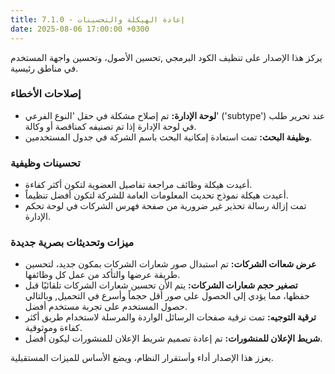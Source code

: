 ```yaml
---
title: 7.1.0 - إعادة الهيكلة والتحسينات
date: 2025-08-06 17:00:00 +0300
---
```


يركز هذا الإصدار على تنظيف الكود البرمجي ,تحسين الأصول، وتحسين واجهة المستخدم في مناطق رئيسية.

### إصلاحات الأخطاء

*   **لوحة الإدارة:** تم إصلاح مشكلة في حقل 'النوع الفرعي' ('subtype') عند تحرير طلب في لوحة الإدارة إذا تم تصنيفه كمناقصة أو وكالة.
*   **وظيفة البحث:** تمت استعادة إمكانية البحث باسم الشركة في جدول المستخدمين.

### تحسينات وظيفية

*   أعيدت هيكلة وظائف مراجعة تفاصيل العضوية لتكون أكثر كفاءة.
*   أعيدت هيكلة نموذج تحديث المعلومات العامة للشركة لتكون أفضل تنظيماً.
*   تمت إزالة رسالة تحذير غير ضرورية من صفحة فهرس الشركات في لوحة تحكم الإدارة.

### ميزات وتحديثات بصرية جديدة

*   **عرض شعاات الشركات:** تم استبدال صور شعارات الشركات بمكون جديد، لتحسين طريقة عرضها والتأكد من عمل كل وظائفها.
*   **تصغير حجم شعارات الشركات:** يتم الأن تحسين شعارات الشركات تلقائيًا قبل حفظها، مما يؤدي إلى الحصول على صور أقل حجماً وأسرع في التحميل, وبالتالي حصول المستخدم على تجربة مستخدم أفضل.
*   **ترقية التوجيه:** تمت ترقية صفحات الرسائل الواردة والمرسلة لاستخدام طريق أكثر كفاءة وموثوقية.
*   **شريط الإعلان للمنشورات:** تم إعادة تصميم شريط الإعلان للمنشورات ليكون أفضل.

يعزز هذا الإصدار أداء وأستقرار النظام، ويضع الأساس للميزات المستقبلية.
